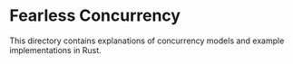 # Fearless Concurrency

This directory contains explanations of concurrency models and example implementations in Rust.